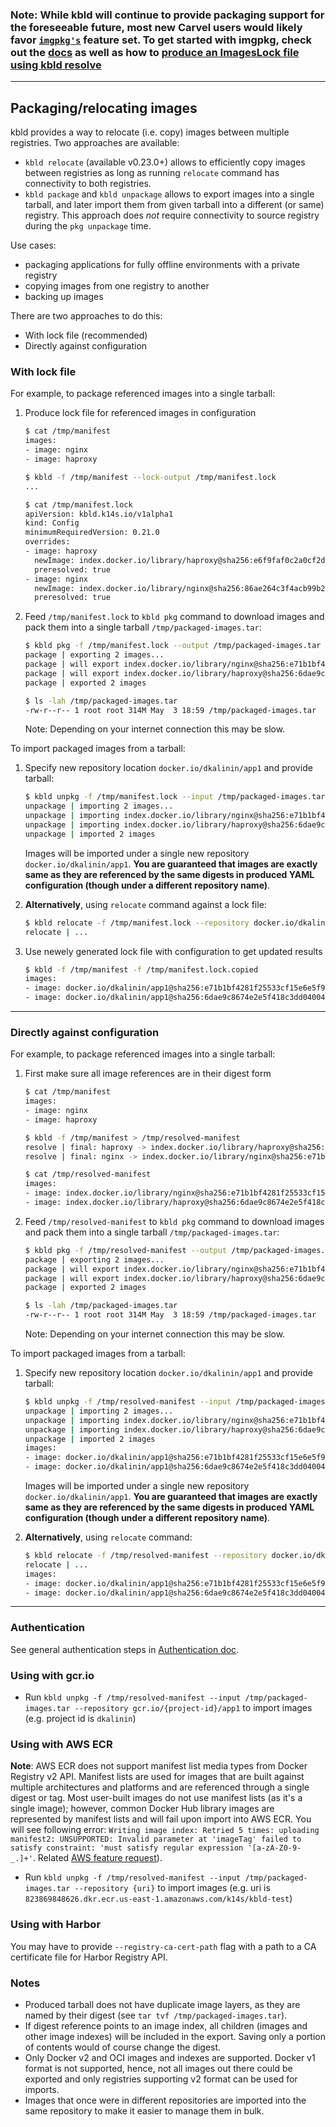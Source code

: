 
### Note: While kbld will continue to provide packaging support for the foreseeable future, most new Carvel users would likely favor [`imgpkg's`](https://github.com/k14s/imgpkg) feature set. To get started with imgpkg, check out the [docs](https://github.com/k14s/imgpkg/tree/develop/docs) as well as how to [produce an ImagesLock file using kbld resolve](resolving.md#generating-resolution-imgpkg-lock-output)

---


## Packaging/relocating images

kbld provides a way to relocate (i.e. copy) images between multiple registries. Two approaches are available:

- `kbld relocate` (available v0.23.0+) allows to efficiently copy images between registries as long as running `relocate` command has connectivity to both registries.
- `kbld package` and `kbld unpackage` allows to export images into a single tarball, and later import them from given tarball into a different (or same) registry. This approach does _not_ require connectivity to source registry during the `pkg unpackage` time.

Use cases:

- packaging applications for fully offline environments with a private registry
- copying images from one registry to another
- backing up images

There are two approaches to do this:

- With lock file (recommended)
- Directly against configuration

### With lock file

For example, to package referenced images into a single tarball:

1. Produce lock file for referenced images in configuration

    ```bash
    $ cat /tmp/manifest
    images:
    - image: nginx
    - image: haproxy

    $ kbld -f /tmp/manifest --lock-output /tmp/manifest.lock
    ...

    $ cat /tmp/manifest.lock
    apiVersion: kbld.k14s.io/v1alpha1
    kind: Config
    minimumRequiredVersion: 0.21.0
    overrides:
    - image: haproxy
      newImage: index.docker.io/library/haproxy@sha256:e6f9faf0c2a0cf2d2d5a53307351fa896d90ca9ccd62817c24026460d97dde92
      preresolved: true
    - image: nginx
      newImage: index.docker.io/library/nginx@sha256:86ae264c3f4acb99b2dee4d0098c40cb8c46dcf9e1148f05d3a51c4df6758c12
      preresolved: true
    ```

1. Feed `/tmp/manifest.lock` to `kbld pkg` command to download images and pack them into a single tarball `/tmp/packaged-images.tar`:

    ```bash
    $ kbld pkg -f /tmp/manifest.lock --output /tmp/packaged-images.tar
    package | exporting 2 images...
    package | will export index.docker.io/library/nginx@sha256:e71b1bf4281f25533cf15e6e5f9be4dac74d2328152edf7ecde23abc54e16c1c
    package | will export index.docker.io/library/haproxy@sha256:6dae9c8674e2e5f418c3dd040041a05f6b490597315139c0bcacadf65a46cfd5
    package | exported 2 images

    $ ls -lah /tmp/packaged-images.tar
    -rw-r--r-- 1 root root 314M May  3 18:59 /tmp/packaged-images.tar
    ```

    Note: Depending on your internet connection this may be slow.

To import packaged images from a tarball:

1. Specify new repository location `docker.io/dkalinin/app1` and provide tarball:

    ```bash
    $ kbld unpkg -f /tmp/manifest.lock --input /tmp/packaged-images.tar --repository docker.io/dkalinin/app1 --lock-output /tmp/manifest.lock.copied
    unpackage | importing 2 images...
    unpackage | importing index.docker.io/library/nginx@sha256:e71b1bf4281f25533cf15e6e5f9be4dac74d2328152edf7ecde23abc54e16c1c -> docker.io/dkalinin/app1@sha256:e71b1bf4281f25533cf15e6e5f9be4dac74d2328152edf7ecde23abc54e16c1c...
    unpackage | importing index.docker.io/library/haproxy@sha256:6dae9c8674e2e5f418c3dd040041a05f6b490597315139c0bcacadf65a46cfd5 -> docker.io/dkalinin/app1@sha256:6dae9c8674e2e5f418c3dd040041a05f6b490597315139c0bcacadf65a46cfd5...
    unpackage | imported 2 images
    ```

    Images will be imported under a single new repository `docker.io/dkalinin/app1`. **You are guaranteed that images are exactly same as they are referenced by the same digests in produced YAML configuration (though under a different repository name)**.

1. **Alternatively**, using `relocate` command against a lock file:

    ```bash
    $ kbld relocate -f /tmp/manifest.lock --repository docker.io/dkalinin/app1 --lock-output /tmp/manifest.lock.copied
    relocate | ...
    ```

1. Use newely generated lock file with configuration to get updated results

    ```bash
    $ kbld -f /tmp/manifest -f /tmp/manifest.lock.copied
    images:
    - image: docker.io/dkalinin/app1@sha256:e71b1bf4281f25533cf15e6e5f9be4dac74d2328152edf7ecde23abc54e16c1c
    - image: docker.io/dkalinin/app1@sha256:6dae9c8674e2e5f418c3dd040041a05f6b490597315139c0bcacadf65a46cfd5
    ```

---
### Directly against configuration

For example, to package referenced images into a single tarball:

1. First make sure all image references are in their digest form

    ```bash
    $ cat /tmp/manifest
    images:
    - image: nginx
    - image: haproxy

    $ kbld -f /tmp/manifest > /tmp/resolved-manifest
    resolve | final: haproxy -> index.docker.io/library/haproxy@sha256:6dae9c8674e2e5f418c3dd040041a05f6b490597315139c0bcacadf65a46cfd5
    resolve | final: nginx -> index.docker.io/library/nginx@sha256:e71b1bf4281f25533cf15e6e5f9be4dac74d2328152edf7ecde23abc54e16c1c

    $ cat /tmp/resolved-manifest
    images:
    - image: index.docker.io/library/nginx@sha256:e71b1bf4281f25533cf15e6e5f9be4dac74d2328152edf7ecde23abc54e16c1c
    - image: index.docker.io/library/haproxy@sha256:6dae9c8674e2e5f418c3dd040041a05f6b490597315139c0bcacadf65a46cfd5
    ```

1. Feed `/tmp/resolved-manifest` to `kbld pkg` command to download images and pack them into a single tarball `/tmp/packaged-images.tar`:

    ```bash
    $ kbld pkg -f /tmp/resolved-manifest --output /tmp/packaged-images.tar
    package | exporting 2 images...
    package | will export index.docker.io/library/nginx@sha256:e71b1bf4281f25533cf15e6e5f9be4dac74d2328152edf7ecde23abc54e16c1c
    package | will export index.docker.io/library/haproxy@sha256:6dae9c8674e2e5f418c3dd040041a05f6b490597315139c0bcacadf65a46cfd5
    package | exported 2 images

    $ ls -lah /tmp/packaged-images.tar
    -rw-r--r-- 1 root root 314M May  3 18:59 /tmp/packaged-images.tar
    ```

    Note: Depending on your internet connection this may be slow.

To import packaged images from a tarball:

1. Specify new repository location `docker.io/dkalinin/app1` and provide tarball:

    ```bash
    $ kbld unpkg -f /tmp/resolved-manifest --input /tmp/packaged-images.tar --repository docker.io/dkalinin/app1
    unpackage | importing 2 images...
    unpackage | importing index.docker.io/library/nginx@sha256:e71b1bf4281f25533cf15e6e5f9be4dac74d2328152edf7ecde23abc54e16c1c -> docker.io/dkalinin/app1@sha256:e71b1bf4281f25533cf15e6e5f9be4dac74d2328152edf7ecde23abc54e16c1c...
    unpackage | importing index.docker.io/library/haproxy@sha256:6dae9c8674e2e5f418c3dd040041a05f6b490597315139c0bcacadf65a46cfd5 -> docker.io/dkalinin/app1@sha256:6dae9c8674e2e5f418c3dd040041a05f6b490597315139c0bcacadf65a46cfd5...
    unpackage | imported 2 images
    images:
    - image: docker.io/dkalinin/app1@sha256:e71b1bf4281f25533cf15e6e5f9be4dac74d2328152edf7ecde23abc54e16c1c
    - image: docker.io/dkalinin/app1@sha256:6dae9c8674e2e5f418c3dd040041a05f6b490597315139c0bcacadf65a46cfd5
    ```

    Images will be imported under a single new repository `docker.io/dkalinin/app1`. **You are guaranteed that images are exactly same as they are referenced by the same digests in produced YAML configuration (though under a different repository name)**.

1. **Alternatively**, using `relocate` command:

    ```bash
    $ kbld relocate -f /tmp/resolved-manifest --repository docker.io/dkalinin/app1
    relocate | ...
    images:
    - image: docker.io/dkalinin/app1@sha256:e71b1bf4281f25533cf15e6e5f9be4dac74d2328152edf7ecde23abc54e16c1c
    - image: docker.io/dkalinin/app1@sha256:6dae9c8674e2e5f418c3dd040041a05f6b490597315139c0bcacadf65a46cfd5
    ```

---
### Authentication

See general authentication steps in [Authentication doc](auth.md).

### Using with gcr.io

- Run `kbld unpkg -f /tmp/resolved-manifest --input /tmp/packaged-images.tar --repository gcr.io/{project-id}/app1` to import images (e.g. project id is `dkalinin`)

### Using with AWS ECR

**Note**: AWS ECR does not support manifest list media types from Docker Registry v2 API. Manifest lists are used for images that are built against multiple architectures and platforms and are referenced through a single digest or tag. Most user-built images do not use manifest lists (as it's a single image); however, common Docker Hub library images are represented by manifest lists and will fail upon import into AWS ECR. You will see following error: `Writing image index: Retried 5 times: uploading manifest2: UNSUPPORTED: Invalid parameter at 'imageTag' failed to satisfy constraint: 'must satisfy regular expression '[a-zA-Z0-9-_.]+'`. Related [AWS feature request](https://forums.aws.amazon.com/thread.jspa?threadID=292294)).

- Run `kbld unpkg -f /tmp/resolved-manifest --input /tmp/packaged-images.tar --repository {uri}` to import images (e.g. uri is `823869848626.dkr.ecr.us-east-1.amazonaws.com/k14s/kbld-test`)

### Using with Harbor

You may have to provide `--registry-ca-cert-path` flag with a path to a CA certificate file for Harbor Registry API.

### Notes

- Produced tarball does not have duplicate image layers, as they are named by their digest (see `tar tvf /tmp/packaged-images.tar`).
- If digest reference points to an image index, all children (images and other image indexes) will be included in the export. Saving only a portion of contents would of course change the digest.
- Only Docker v2 and OCI images and indexes are supported. Docker v1 format is not supported, hence, not all images out there could be exported and only registries supporting v2 format can be used for imports.
- Images that once were in different repositories are imported into the same repository to make it easier to manage them in bulk.

